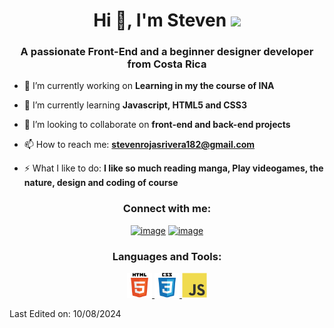 <h1 align="center">Hi 👋, I'm Steven <img height="40" src="https://emoji.gg/assets/emoji/7333-parrotdance.gif"></h1>
<h3 align="center">A passionate Front-End and a beginner designer developer from Costa Rica</h3>

- 🔭 I’m currently working on **Learning in my the course of INA**

- 🌱 I’m currently learning **Javascript, HTML5 and CSS3**

- 👯 I’m looking to collaborate on **front-end and back-end projects**

- 📫 How to reach me: **stevenrojasrivera182@gmail.com**

- ⚡ What I like to do: **I like so much reading manga, Play videogames, the nature, design and coding of course**

<h3 align="center">Connect with me:</h3>
<div align="center">

[![image](https://img.shields.io/badge/LinkedIn-0077B5?style=for-the-badge&logo=linkedin&logoColor=white)](https://www.linkedin.com/in/steven-rojas-rivera-078172269/)
[![image](https://img.shields.io/badge/Gmail-D14836?style=for-the-badge&logo=gmail&logoColor=white)](mailto:stevenrojasrivera182@gmail.com)
  
</div>

<h3 align="center">Languages and Tools:</h3>

<p align="center"> 
  <a href="https://www.w3.org/html/" target="_blank"> 
    <img src="https://raw.githubusercontent.com/devicons/devicon/master/icons/html5/html5-original-wordmark.svg" alt="html5" width="40" height="40"/> 
  </a>
  <a href="https://www.w3schools.com/css/" target="_blank"> 
    <img src="https://raw.githubusercontent.com/devicons/devicon/master/icons/css3/css3-original-wordmark.svg" alt="css3" width="40" height="40"/> 
  </a> 
  <a href="https://developer.mozilla.org/en-US/docs/Web/JavaScript" target="_blank"> 
    <img src="https://raw.githubusercontent.com/devicons/devicon/master/icons/javascript/javascript-original.svg" alt="javascript" width="40" height="40"/> 
  </a> 
</p>
Last Edited on: 10/08/2024
